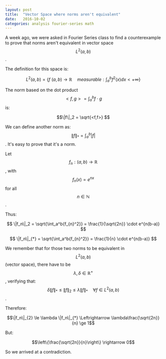 ```yaml
---
layout: post
title:  "Vector Space where norms aren't equivalent"
date:   2016-10-02
categories: analysis fourier-series math
---
```


A week ago, we were asked in Fourier Series class to find a counterexample to prove that norms aren't equivalent in vector space $$L^2(a,b)$$.

The definition for this space is: 

$$L^2(a,b) = \left\{ f\:(a,b)  \rightarrow \mathbb{R} \quad measurable: \int_a^b f^2(x)dx < + \infty \right\}$$

The norm based on the dot product $$<f,g> = \int_a^b f \cdot g$$ is:

$$\|f\|_2 = \sqrt{<f,f>} $$

We can define another norm as: $$ \|f\|_{*} = \int_a^b \lvert f \rvert $$. It's easy to prove that it's a norm.


Let $$f_n: (a,b) \rightarrow \mathbb{R}$$, with $$f_n(x)= e^{nx}$$ for all $$n\in \mathbb{N}$$.

Thus: 

$$ \|f_n\|_2 =  \sqrt{\int_a^b{f_{n}^2}} = \frac{1}{\sqrt{2n}} \cdot e^{n(b-a)} $$

$$ \|f_n\|_{*} = \sqrt{\int_a^b{f_{n}^2}} = \frac{1}{n} \cdot e^{n(b-a)} $$


We remember that for those two norms to be equivalent in $$L^2(a,b)$$ (vector space), there have to be $$\lambda, \delta \in \mathbb{R^{+}}$$, verifying
that: $$ \delta \|f\|_{*} \le \|f\|_2 \le \lambda \|f\|_{*} \quad \forall f\in L^2(a,b)$$.


Therefore:

$$\|f_n\|_{2} \le \lambda \|f_n\|_{*} \Leftrightarrow \lambda\frac{\sqrt{2n}}{n} \ge 1$$

But: 

$$\left\{\frac{\sqrt{2n}}{n}\right\} \rightarrow 0$$

So we arrived at a contradiction.

